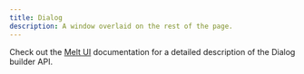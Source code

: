 ```yaml
---
title: Dialog
description: A window overlaid on the rest of the page.
---
```



Check out the [Melt UI](https://www.melt-ui.com/docs/builders/dialog) documentation for a detailed description of the Dialog builder API.